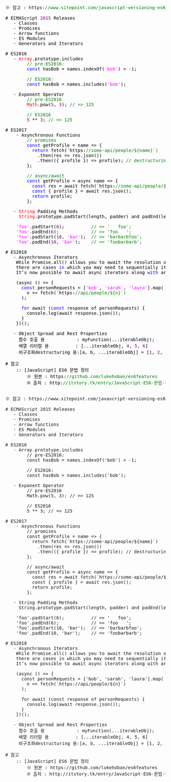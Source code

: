<pre>
※ 참고 : https:</span><span style="color: #008000">//www.sitepoint.com/javascript-versioning-es6-es2015</span>

<span style="color: #000000"># ECMAScript </span><span style="color: #800080">2015 </span><span style="color: #000000">Releases</span>
   <span style="color: #000000">- Classes</span>
   <span style="color: #000000">- Promises</span>
   <span style="color: #000000">- Arrow functions</span>
   <span style="color: #000000">- ES Modules</span>
   <span style="color: #000000">- Generators and Iterators</span>

<span style="color: #000000"># ES2016</span>
   <span style="color: #000000">- </span><span style="color: #ff0000">Array</span><span style="color: #000000">.prototype.includes</span>
        <span style="color: #008000">// pre-ES2016:</span>
        <span style="color: #0000ff">const </span><span style="color: #000000">hasBob = names.indexOf(</span><span style="color: #ff00ff">'bob'</span><span style="color: #000000">) &gt; -</span><span style="color: #800080">1</span><span style="color: #000000">;</span>

        <span style="color: #008000">// ES2016:</span>
        <span style="color: #0000ff">const </span><span style="color: #000000">hasBob = names.includes(</span><span style="color: #ff00ff">'bob'</span><span style="color: #000000">);</span>

   <span style="color: #000000">- Exponent Operator</span>
        <span style="color: #008000">// pre-ES2016</span>
        <span style="color: #ff0000">Math</span><span style="color: #000000">.pow(</span><span style="color: #800080">5</span><span style="color: #000000">, </span><span style="color: #800080">3</span><span style="color: #000000">); </span><span style="color: #008000">// =&gt; 125</span>

        <span style="color: #008000">// ES2016</span>
        <span style="color: #800080">5 </span><span style="color: #000000">** </span><span style="color: #800080">3</span><span style="color: #000000">; </span><span style="color: #008000">// =&gt; 125</span>

<span style="color: #000000"># ES2017</span>
    <span style="color: #000000">- Asynchronous Functions</span>
        <span style="color: #008000">// promises</span>
        <span style="color: #0000ff">const </span><span style="color: #000000">getProfile = name =&gt; {</span>
          <span style="color: #0000ff">return </span><span style="color: #000000">fetch(`https:</span><span style="color: #008000">//some-api/people/${name}`)</span>
            <span style="color: #000000">.then(res =&gt; res.json())</span>
            <span style="color: #000000">.then(({ profile }) =&gt; profile); </span><span style="color: #008000">// destructuring `profile` from parsed object</span>
        <span style="color: #000000">};</span>

        <span style="color: #008000">// async/await</span>
        <span style="color: #0000ff">const </span><span style="color: #000000">getProfile = async name =&gt; {</span>
          <span style="color: #0000ff">const </span><span style="color: #000000">res = await fetch(`https:</span><span style="color: #008000">//some-api/people/${name}`);</span>
          <span style="color: #0000ff">const </span><span style="color: #000000">{ profile } = await res.json();</span>
          <span style="color: #0000ff">return </span><span style="color: #000000">profile;</span>
        <span style="color: #000000">};</span>

   <span style="color: #000000">- </span><span style="color: #ff0000">String </span><span style="color: #000000">Padding Methods</span>
     <span style="color: #ff0000">String</span><span style="color: #000000">.prototype.padStart(length, padder) and padEnd(length, padder) will</span>

    <span style="color: #ff00ff">'foo'</span><span style="color: #000000">.padStart(</span><span style="color: #800080">6</span><span style="color: #000000">);          </span><span style="color: #008000">// =&gt; '   foo';</span>
    <span style="color: #ff00ff">'foo'</span><span style="color: #000000">.padEnd(</span><span style="color: #800080">6</span><span style="color: #000000">);            </span><span style="color: #008000">// =&gt; 'foo   ';</span>
    <span style="color: #ff00ff">'foo'</span><span style="color: #000000">.padStart(</span><span style="color: #800080">10</span><span style="color: #000000">, </span><span style="color: #ff00ff">'bar'</span><span style="color: #000000">);  </span><span style="color: #008000">// =&gt; 'barbarbfoo';</span>
    <span style="color: #ff00ff">'foo'</span><span style="color: #000000">.padEnd(</span><span style="color: #800080">10</span><span style="color: #000000">, </span><span style="color: #ff00ff">'bar'</span><span style="color: #000000">);    </span><span style="color: #008000">// =&gt; 'foobarbarb';</span>

<span style="color: #000000"># ES2018</span>
   <span style="color: #000000">- Asynchronous Iterators</span>
    <span style="color: #000000">While Promise.all() allows you to await the resolution of multiple promises,</span>
    <span style="color: #000000">there are cases </span><span style="color: #0000ff">in </span><span style="color: #000000">which you may need to sequentially iterate over asynchronously-retrieved values.</span>
    <span style="color: #000000">It’s now possible to await async iterators along </span><span style="color: #0000ff">with </span><span style="color: #000000">arrays of promises:</span>

    <span style="color: #000000">(async () =&gt; {</span>
      <span style="color: #0000ff">const </span><span style="color: #000000">personRequests = [</span><span style="color: #ff00ff">'bob'</span><span style="color: #000000">, </span><span style="color: #ff00ff">'sarah'</span><span style="color: #000000">, </span><span style="color: #ff00ff">'laura'</span><span style="color: #000000">].map(</span>
        <span style="color: #000000">n =&gt; fetch(`https:</span><span style="color: #008000">//api/people/${n}`)</span>
      <span style="color: #000000">);</span>

      <span style="color: #0000ff">for </span><span style="color: #000000">await (</span><span style="color: #0000ff">const </span><span style="color: #000000">response of personRequests) {</span>
        <span style="color: #000000">console.log(await response.json());</span>
      <span style="color: #000000">}</span>
    <span style="color: #000000">})();</span>

   <span style="color: #000000">- Object Spread and Rest Properties</span>
     <span style="color: #000000">함수 호출 용            : myFunction(...iterableObj);</span>
     <span style="color: #000000">배열 리터럴 용          : [...iterableObj, </span><span style="color: #800080">4</span><span style="color: #000000">, </span><span style="color: #800080">5</span><span style="color: #000000">, </span><span style="color: #800080">6</span><span style="color: #000000">]</span>
     <span style="color: #000000">비구조화destructuring 용:[a, b, ...iterableObj] = [</span><span style="color: #800080">1</span><span style="color: #000000">, </span><span style="color: #800080">2</span><span style="color: #000000">, </span><span style="color: #800080">3</span><span style="color: #000000">, </span><span style="color: #800080">4</span><span style="color: #000000">, </span><span style="color: #800080">5</span><span style="color: #000000">];</span>

<span style="color: #000000"># 참고</span>
    <span style="color: #000000">:: [JavaScript] ES6 문법 정리</span>
        <span style="color: #000000">※ 원본 : https:</span><span style="color: #008000">//github.com/lukehoban/es6features</span>
        <span style="color: #000000">※ 출처 : http:</span><span style="color: #008000">//itstory.tk/entry/JavaScript-ES6-문법-정리#arrows [덕's IT Story]</span>
</span>
</pre>


<pre id="contents">
※ 참고 : https://www.sitepoint.com/javascript-versioning-es6-es2015

# ECMAScript 2015 Releases
   - Classes
   - Promises
   - Arrow functions
   - ES Modules
   - Generators and Iterators

# ES2016
   - Array.prototype.includes
        // pre-ES2016:
        const hasBob = names.indexOf('bob') > -1;

        // ES2016:
        const hasBob = names.includes('bob');

   - Exponent Operator
        // pre-ES2016
        Math.pow(5, 3); // => 125

        // ES2016
        5 ** 3; // => 125

# ES2017
    - Asynchronous Functions
        // promises
        const getProfile = name => {
          return fetch(`https://some-api/people/${name}`)
            .then(res => res.json())
            .then(({ profile }) => profile); // destructuring `profile` from parsed object
        };

        // async/await
        const getProfile = async name => {
          const res = await fetch(`https://some-api/people/${name}`);
          const { profile } = await res.json();
          return profile;
        };

   - String Padding Methods
     String.prototype.padStart(length, padder) and padEnd(length, padder) will

    'foo'.padStart(6);          // => '   foo';
    'foo'.padEnd(6);            // => 'foo   ';
    'foo'.padStart(10, 'bar');  // => 'barbarbfoo';
    'foo'.padEnd(10, 'bar');    // => 'foobarbarb';

# ES2018
   - Asynchronous Iterators
    While Promise.all() allows you to await the resolution of multiple promises,
    there are cases in which you may need to sequentially iterate over asynchronously-retrieved values.
    It’s now possible to await async iterators along with arrays of promises:

    (async () => {
      const personRequests = ['bob', 'sarah', 'laura'].map(
        n => fetch(`https://api/people/${n}`)
      );

      for await (const response of personRequests) {
        console.log(await response.json());
      }
    })();

   - Object Spread and Rest Properties
     함수 호출 용            : myFunction(...iterableObj);
     배열 리터럴 용          : [...iterableObj, 4, 5, 6]
     비구조화destructuring 용:[a, b, ...iterableObj] = [1, 2, 3, 4, 5];

# 참고
    :: [JavaScript] ES6 문법 정리
        ※ 원본 : https://github.com/lukehoban/es6features
        ※ 출처 : http://itstory.tk/entry/JavaScript-ES6-문법-정리#arrows [덕's IT Story]

</pre>

<script>
function autolink(doc) {
  //var container = document.getElementById(id);
  //var doc = container.innerHTML;
  var regURL = new RegExp("(http|https|ftp|telnet|news|irc)://([-/.a-zA-Z0-9_~#%$?&=:200-377()]+)","gi");
  var regEmail = new RegExp("([xA1-xFEa-z0-9_-]+@[xA1-xFEa-z0-9-]+\.[a-z0-9-]+)","gi");
  return doc.replace(regURL,"<a href='$1://$2' target='_blank'>$1://$2</a>").replace(regEmail,"<a href='mailto:$1'>$1</a>");
}

window.onload = function () {
/* console.log(document.getElementsByTagName("pre")) */
  var containers = document.getElementsByTagName("pre");
  //var container = document.getElementById("contents");  
  for ( var i=0;i<containers.length;i++) {
  	console.log(containers[i].innerHTML);
  	containers[i].innerHTML = autolink(containers[i].innerHTML);
  }
  
}

